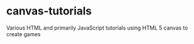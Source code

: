 # canvas-tutorials
Various HTML and primarily JavaScript tutorials using HTML 5 canvas to create games
